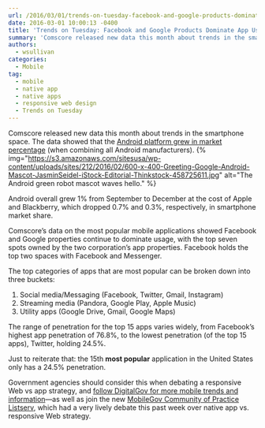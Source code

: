 ```yaml
---
url: /2016/03/01/trends-on-tuesday-facebook-and-google-products-dominate-app-usage/
date: 2016-03-01 10:00:13 -0400
title: 'Trends on Tuesday: Facebook and Google Products Dominate App Usage'
summary: 'Comscore released new data this month about trends in the smartphone space. The data showed that the Android platform grew in market percentage&nbsp;(when combining all Android manufacturers). Android overall grew 1%&nbsp;from September to December at the cost of Apple and Blackberry, which&nbsp;dropped 0.7% and 0.3%, respectively, in smartphone market share. Comscore&rsquo;s data on the most'
authors:
  - wsullivan
categories:
  - Mobile
tag:
  - mobile
  - native app
  - native apps
  - responsive web design
  - Trends on Tuesday
---
```


Comscore released new data this month about trends in the smartphone space. The data showed that the [Android platform grew in market percentage](http://www.comscore.com/Insights/Market-Rankings/comScore-Reports-December-2015-US-Smartphone-Subscriber-Market-Share) (when combining all Android manufacturers). {% img="https://s3.amazonaws.com/sitesusa/wp-content/uploads/sites/212/2016/02/600-x-400-Greeting-Google-Android-Mascot-JasminSeidel-iStock-Editorial-Thinkstock-458725611.jpg" alt="The Android green robot mascot waves hello." %} 

Android overall grew 1% from September to December at the cost of Apple and Blackberry, which dropped 0.7% and 0.3%, respectively, in smartphone market share.

Comscore’s data on the most popular mobile applications showed Facebook and Google properties continue to dominate usage, with the top seven spots owned by the two corporation’s app properties. Facebook holds the top two spaces with Facebook and Messenger.

The top categories of apps that are most popular can be broken down into three buckets:

  1. Social media/Messaging (Facebook, Twitter, Gmail, Instagram)
  2. Streaming media (Pandora, Google Play, Apple Music)
  3. Utility apps (Google Drive, Gmail, Google Maps)

The range of penetration for the top 15 apps varies widely, from Facebook’s highest app penetration of 76.8%, to the lowest penetration (of the top 15 apps), Twitter, holding 24.5%.

Just to reiterate that: the 15th **most popular** application in the United States only has a 24.5% penetration.

Government agencies should consider this when debating a responsive Web vs app strategy, and  [follow DigitalGov for more mobile trends and information](https://www.WHATEVER/category/mobile/)—as well as join the new [MobileGov Community of Practice Listserv](https://www.WHATEVER/communities/mobile/), which had a very lively debate this past week over native app vs. responsive Web strategy.